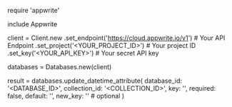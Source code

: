 require 'appwrite'

include Appwrite

client = Client.new
    .set_endpoint('https://cloud.appwrite.io/v1') # Your API Endpoint
    .set_project('<YOUR_PROJECT_ID>') # Your project ID
    .set_key('<YOUR_API_KEY>') # Your secret API key

databases = Databases.new(client)

result = databases.update_datetime_attribute(
    database_id: '<DATABASE_ID>',
    collection_id: '<COLLECTION_ID>',
    key: '',
    required: false,
    default: '',
    new_key: '' # optional
)
